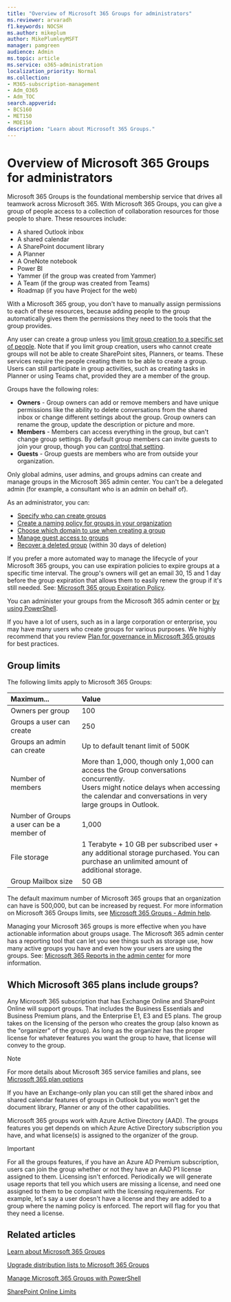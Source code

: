 ```yaml
---
title: "Overview of Microsoft 365 Groups for administrators"
ms.reviewer: arvaradh
f1.keywords: NOCSH
ms.author: mikeplum
author: MikePlumleyMSFT
manager: pamgreen
audience: Admin
ms.topic: article
ms.service: o365-administration
localization_priority: Normal
ms.collection: 
- M365-subscription-management 
- Adm_O365
- Adm_TOC
search.appverid:
- BCS160
- MET150
- MOE150
description: "Learn about Microsoft 365 Groups."
---
```


# Overview of Microsoft 365 Groups for administrators

Microsoft 365 Groups is the foundational membership service that drives all teamwork across Microsoft 365. With Microsoft 365 Groups, you can give a group of people access to a collection of collaboration resources for those people to share. These resources include:

- A shared Outlook inbox
- A shared calendar
- A SharePoint document library
- A Planner
- A OneNote notebook
- Power BI
- Yammer (if the group was created from Yammer)
- A Team (if the group was created from Teams)
- Roadmap (if you have Project for the web)

With a Microsoft 365 group, you don't have to manually assign permissions to each of these resources, because adding people to the group automatically gives them the permissions they need to the tools that the group provides.

Any user can create a group unless you [limit group creation to a specific set of people](manage-creation-of-groups.md). Note that if you limit group creation, users who cannot create groups will not be able to create SharePoint sites, Planners, or teams. These services require the people creating them to be able to create a group. Users can still participate in group activities, such as creating tasks in Planner or using Teams chat, provided they are a member of the group.

Groups have the following roles:

- **Owners** - Group owners can add or remove members and have unique permissions like the ability to delete conversations from the shared inbox or change different settings about the group. Group owners can rename the group, update the description or picture and more.
- **Members** - Members can access everything in the group, but can't change group settings. By default group members can invite guests to join your group, though you can [control that setting](manage-guest-access-in-groups.md).
- **Guests** - Group guests are members who are from outside your organization.

Only global admins, user admins, and groups admins can create and manage groups in the Microsoft 365 admin center. You can't be a delegated admin (for example, a consultant who is an admin on behalf of).

As an administrator, you can:

- [Specify who can create groups](manage-creation-of-groups.md)
- [Create a naming policy for groups in your organization](groups-naming-policy.md)
- [Choose which domain to use when creating a group](choose-domain-to-create-groups.md)
- [Manage guest access to groups](manage-guest-access-in-groups.md)
- [Recover a deleted group](restore-deleted-group.md) (within 30 days of deletion)

If you prefer a more automated way to manage the lifecycle of your Microsoft 365 groups, you can use expiration policies to expire groups at a specific time interval. The group's owners will get an email 30, 15 and 1 day before the group expiration that allows them to easily renew the group if it's still needed. See: [Microsoft 365 group Expiration Policy](office-365-groups-expiration-policy.md).

You can administer your groups from the Microsoft 365 admin center or [by using PowerShell](https://docs.microsoft.com/office365/enterprise/powershell/manage-office-365-groups-with-powershell).

If you have a lot of users, such as in a large corporation or enterprise, you may have many users who create groups for various purposes. We highly recommend that you review [Plan for governance in Microsoft 365 groups](plan-for-groups-governance.md) for best practices.

## Group limits

The following limits apply to Microsoft 365 Groups:

|Maximum...|Value|
|:---------|:----|
|Owners per group|100|
|Groups a user can create|250|
|Groups an admin can create|Up to default tenant limit of 500K|
|Number of members|More than 1,000, though only 1,000 can access the Group conversations concurrently. <br>Users might notice delays when accessing the calendar and conversations in very large groups in Outlook.|
|Number of Groups a user can be a member of|1,000|
|File storage|1 Terabyte + 10 GB per subscribed user + any additional storage purchased. You can purchase an unlimited amount of additional storage.|
|Group Mailbox size|50 GB|

The default maximum number of Microsoft 365 groups that an organization can have is 500,000, but can be increased by request. For more information on Microsoft 365 Groups limits, see [Microsoft 365 Groups - Admin help](https://support.office.com/article/learn-about-office-365-groups-b565caa1-5c40-40ef-9915-60fdb2d97fa2).

Managing your Microsoft 365 groups is more effective when you have actionable information about groups usage. The Microsoft 365 admin center has a reporting tool that can let you see things such as storage use, how many active groups you have and even how your users are using the groups. See: [Microsoft 365 Reports in the admin center](../activity-reports/office-365-groups.md) for more information.

## Which Microsoft 365 plans include groups?

Any Microsoft 365 subscription that has Exchange Online and SharePoint Online will support groups. That includes the Business Essentials and Business Premium plans, and the Enterprise E1, E3 and E5 plans. The group takes on the licensing of the person who creates the group (also known as the "organizer" of the group). As long as the organizer has the proper license for whatever features you want the group to have, that license will convey to the group.

> [!NOTE]
> For more details about Microsoft 365 service families and plans, see [Microsoft 365 plan options](https://docs.microsoft.com/office365/servicedescriptions/office-365-platform-service-description/office-365-plan-options)

If you have an Exchange-only plan you can still get the shared inbox and shared calendar features of groups in Outlook but you won't get the document library, Planner or any of the other capabilities.

Microsoft 365 groups work with Azure Active Directory (AAD). The groups features you get depends on which Azure Active Directory subscription you have, and what license(s) is assigned to the organizer of the group.

> [!IMPORTANT]
> For all the groups features, if you have an Azure AD Premium subscription, users can join the group whether or not they have an AAD P1 license assigned to them. Licensing isn't enforced.
> Periodically we will generate usage reports that tell you which users are missing a license, and need one assigned to them to be compliant with the licensing requirements. For example, let's say a user doesn't have a license and they are added to a group where the naming policy is enforced. The report will flag for you that they need a license.

## Related articles

[Learn about Microsoft 365 Groups](https://support.office.com/article/learn-about-office-365-groups-b565caa1-5c40-40ef-9915-60fdb2d97fa2)

[Upgrade distribution lists to Microsoft 365 Groups](../manage/upgrade-distribution-lists.md)

[Manage Microsoft 365 Groups with PowerShell](https://docs.microsoft.com/office365/enterprise/powershell/manage-office-365-groups-with-powershell)

[SharePoint Online Limits](https://docs.microsoft.com/office365/servicedescriptions/sharepoint-online-service-description/sharepoint-online-limits)
